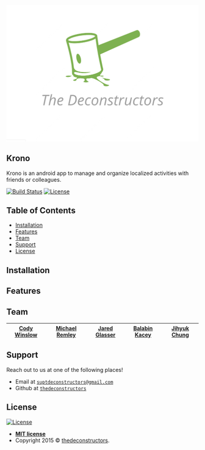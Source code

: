![TeamLogo](https://github.com/thedeconstructors/Krono/blob/Development/TeamLogo.png)

## Krono
Krono is an android app to manage and organize localized activities with friends or colleagues.

[![Build Status](http://img.shields.io/travis/badges/badgerbadgerbadger.svg?style=flat-square)](https://travis-ci.org/badges/badgerbadgerbadger) [![License](http://img.shields.io/:license-mit-blue.svg?style=flat-square)](http://badges.mit-license.org)

## Table of Contents

- [Installation](#installation)
- [Features](#features)
- [Team](#team)
- [Support](#support)
- [License](#license)

## Installation
## Features

## Team

| <a href="https://github.com/CodeyWinslow" target="_blank">**Cody Winslow**</a> | <a href="https://github.com/Mikesteam1234" target="_blank">**Michael Remley**</a> | <a href="https://github.com/JaredGlasser" target="_blank">**Jared Glasser**</a> | <a href="https://github.com/Balabin-Kacey" target="_blank">**Balabin Kacey**</a> | <a href="https://github.com/jihyukchung" target="_blank">**Jihyuk Chung**</a> | 
| :---: |:---:| :---:| :---:| :---:|


## Support

Reach out to us at one of the following places!

- Email at <a href="suptdeconstructors@gmail.com" target="_blank">`suptdeconstructors@gmail.com`</a>
- Github at <a href="https://github.com/thedeconstructors" target="_blank">`thedeconstructors`</a>

## License

[![License](http://img.shields.io/:license-mit-blue.svg?style=flat-square)](http://badges.mit-license.org)

- **[MIT license](http://opensource.org/licenses/mit-license.php)**
- Copyright 2015 © <a href="https://github.com/thedeconstructors" target="_blank">thedeconstructors</a>.
